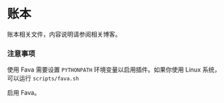 # 账本

账本相关文件，内容说明请参阅相关博客。

### 注意事项

 使用 Fava 需要设置 `PYTHONPATH` 环境变量以启用插件。如果你使用 Linux 系统，可以运行 `scripts/fava.sh`

 启用 Fava。
